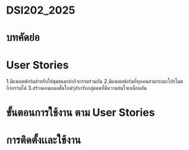 # DSI202_2025
# บทคัดย่อ

# User Stories 
1.มีแพลตฟอร์มสำหรับให้ชุมชนมาทำกิจกรรมร่วมกัน
2.มีแพลตฟอร์มที่ทุกคนสามารถมาโปรโมตกิจกรรมได้
3.สร้างคอนแนคชั่นใหม่ๆสำกรับกลุ่มคนที่มีความสนใจเหมือนกัน
# ขั้นตอนการใช้งาน ตาม User Stories


# การติดตั้งเเละใช้งาน
